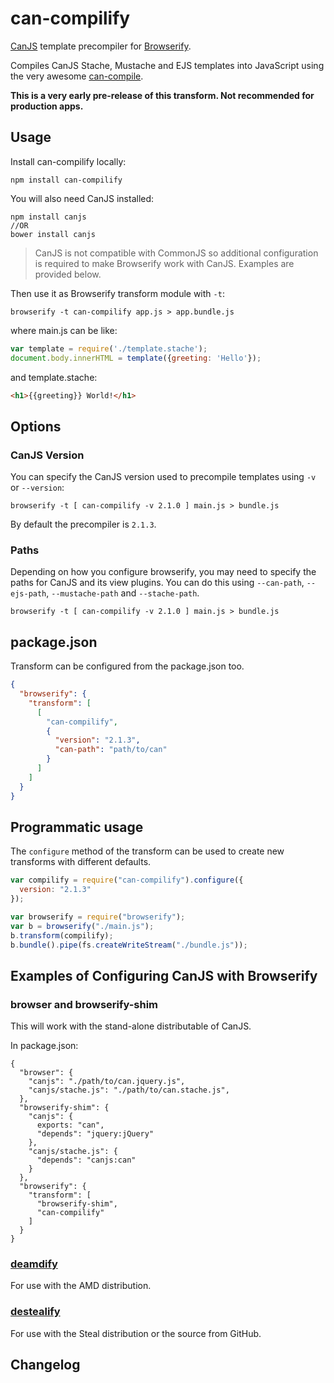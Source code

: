 

# can-compilify

[CanJS](canjs.com) template precompiler for [Browserify](https://github.com/substack/node-browserify).

Compiles CanJS Stache, Mustache and EJS templates into JavaScript using the very awesome [can-compile](https://github.com/daffl/can-compile).

__This is a very early pre-release of this transform. Not recommended for production apps.__

## Usage

Install can-compilify locally:

    npm install can-compilify

You will also need CanJS installed:

    npm install canjs
    //OR
    bower install canjs

> CanJS is not compatible with CommonJS so additional configuration is required to make Browserify work with CanJS. Examples are provided below.

Then use it as Browserify transform module with `-t`:

    browserify -t can-compilify app.js > app.bundle.js

where main.js can be like:

```javascript
var template = require('./template.stache');
document.body.innerHTML = template({greeting: 'Hello'});
```

and template.stache:

```html
<h1>{{greeting}} World!</h1>
```

## Options

### CanJS Version

You can specify the CanJS version used to precompile templates using `-v` or `--version`:

    browserify -t [ can-compilify -v 2.1.0 ] main.js > bundle.js

By default the precompiler is `2.1.3`.

### Paths

Depending on how you configure browserify, you may need to specify the paths for CanJS and its view plugins. You can do this using `--can-path`, `--ejs-path`, `--mustache-path` and `--stache-path`.

    browserify -t [ can-compilify -v 2.1.0 ] main.js > bundle.js

## package.json

Transform can be configured from the package.json too.

```json
{
  "browserify": {
    "transform": [
      [
        "can-compilify",
        {
          "version": "2.1.3",
          "can-path": "path/to/can"
        }
      ]
    ]
  }
}
```

## Programmatic usage

The `configure` method of the transform can be used to create new transforms
with different defaults.

```javascript
var compilify = require("can-compilify").configure({
  version: "2.1.3"
});

var browserify = require("browserify");
var b = browserify("./main.js");
b.transform(compilify);
b.bundle().pipe(fs.createWriteStream("./bundle.js"));
```

## Examples of Configuring CanJS with Browserify

### browser and browserify-shim

This will work with the stand-alone distributable of CanJS.

In package.json:

```
{
  "browser": {
    "canjs": "./path/to/can.jquery.js",
    "canjs/stache.js": "./path/to/can.stache.js",
  },
  "browserify-shim": {
    "canjs": {
      exports: "can",
      "depends": "jquery:jQuery"
    },
    "canjs/stache.js": {
      "depends": "canjs:can"
    }
  },
  "browserify": {
    "transform": [
      "browserify-shim",
      "can-compilify"
    ]
  }
}
```

### [deamdify](https://github.com/jaredhanson/deamdify)

For use with the AMD distribution.

### [destealify](https://github.com/sykopomp/destealify)

For use with the Steal distribution or the source from GitHub.

## Changelog
